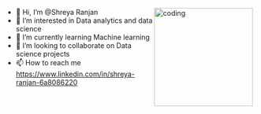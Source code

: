 - 👋 Hi, I’m @Shreya Ranjan                                                     <img align='right' alt='coding' width='200'                   src='https://cdn.dribbble.com/users/330915/screenshots/3587000/media/343cb53c87e313181d99248d3071bc77.gif'>
- 👀 I’m interested in Data analytics and data science
- 🌱 I’m currently learning Machine learning 
- 💞️ I’m looking to collaborate on Data science projects                                   
- 📫 How to reach me https://www.linkedin.com/in/shreya-ranjan-6a8086220

<!---
Shreyaranjan16/Shreyaranjan16 is a ✨ special ✨ repository because its `README.md` (this file) appears on your GitHub profile.
You can click the Preview link to take a look at your changes.
--->


